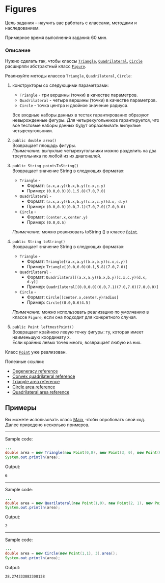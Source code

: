 # Figures

Цель задания – научить вас работать с классами, методами и наследованием. 

Примерное время выполнения задания: 60 мин.  

### Описание
Нужно сделать так, чтобы классы  [`Triangle`](src/main/java/com/epam/rd/autotasks/figures/Triangle.java),
[`Quadrilateral`](src/main/java/com/epam/rd/autotasks/figures/Quadrilateral.java),
[`Circle`](src/main/java/com/epam/rd/autotasks/figures/Circle.java) расширяли абстрактный класс [`Figure`](src/main/java/com/epam/rd/autotasks/figures/Figure.java).

Реализуйте методы классов `Triangle`, `Quadrilateral`, `Circle`:

1. конструкторы со следующими параметрами:  
    * `Triangle` - три вершины (точки) в качестве параметров.  
    * `Quadrilateral` - четыре вершины (точки) в качестве параметров. 
    * `Circle` - точка центра и двойное значение радиуса.  
   
    Все входные наборы данных в тестах гарантированно образуют невырожденные фигуры. 
    Для четырехугольников гарантируется, что все тестовые наборы данных будут образовывать выпуклые четырехугольники. 

2. `public double area()`\
    Возвращает площадь фигуры.\
    *Примечание:* выпуклые четырехугольники можно разделить на два треугольника по любой из их диагоналей.  

3. `public String pointsToString()`\
    Возвращает значение String в следующих форматах: 
    * `Triangle` - 
        * Формат: `(a.x,a.y)(b.x,b.y)(c.x,c.y)`
        * Пример: `(0.0,0.0)(0.1,5.8)(7.0,7.0)`    
    * `Quadrilateral` - 
        * Формат: `(a.x,a.y)(b.x,b.y)(c.x,c.y)(d.x, d.y)`
        * Пример: `(0.0,0.0)(0.0,7.1)(7.0,7.0)(7.0,0.0)`    
    * `Circle` - 
        * Формат: `(center.x,center.y)`
        * Пример: `(0.0,0.6)`
        
    *Примечание:* можно реализовать toString () в классе [`Point`](src/main/java/com/epam/rd/autotasks/figures/Point.java).

4. `public String toString()`\
    Возвращает значение String в следующих форматах: 
    * `Triangle` - 
        * Формат: `Triangle[(a.x,a.y)(b.x,b.y)(c.x,c.y)]`
        * Пример: `Triangle[(0.0,0.0)(0.1,5.8)(7.0,7.0)]`    
    * `Quadrilateral` - 
        * Формат: `Quadrilateral[(a.x,a.y)(b.x,b.y)(c.x,c.y)(d.x, d.y)]`
        * Пример: `Quadrilateral[(0.0,0.0)(0.0,7.1)(7.0,7.0)(7.0,0.0)]`    
    * `Circle` - 
        * Формат: `Circle[(center.x,center.y)radius]`
        * Пример: `Circle[(0.0,0.6)4.5]`
        
    *Примечание:* можно использовать реализацию по умолчанию в классе `Figure`, если она подходит для конкретного случая. 

5. `public Point leftmostPoint()`\
   Возвращает крайнюю левую точку фигуры: ту, которая имеет наименьшую координату `X`.\
   Если крайних левых точек много, возвращает любую из них.  

Класс [`Point`](src/main/java/com/epam/rd/autotasks/figures/Point.java) уже реализован. 

Полезные ссылки: 
* [Degeneracy reference](https://en.wikipedia.org/wiki/Degeneracy_(mathematics))
* [Convex quadrilateral reference](https://en.wikipedia.org/wiki/Quadrilateral#Convex_quadrilaterals)
* [Triangle area reference](https://en.wikipedia.org/wiki/Triangle#Computing_the_area_of_a_triangle)
* [Circle area reference](https://en.wikipedia.org/wiki/Circle#Area_enclosed)
* [Quadrilateral area reference](https://en.wikipedia.org/wiki/Quadrilateral#Area_of_a_convex_quadrilateral)

## Примеры
Вы можете использовать класс [Main](src/test/java/com/epam/rd/autotasks/figures/Main.java), чтобы опробовать свой код. Далее приведено несколько примеров.  

---
Sample code:
```java
...
double area = new Triangle(new Point(0,0), new Point(3, 0), new Point(0, 4)).area();
System.out.println(area);
```
Output:
```
6
```

---
Sample code:
```java
...
double area = new Quarilateral(new Point(1,0), new Point(2, 1), new Point(1, 2), new Point(0, 1)).area();
System.out.println(area);
```
Output:
```
2
```

---
Sample code:
```java
...
double area = new Circle(new Point(1,1), 3).area();
System.out.println(area);
```
Output:
```
28.274333882308138
```

